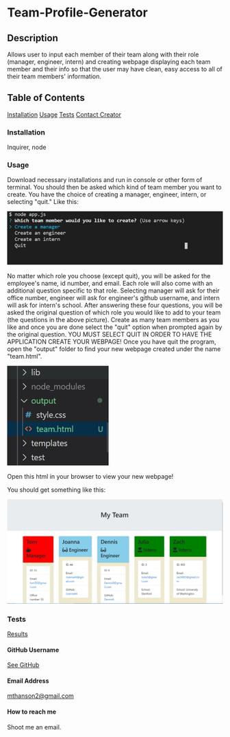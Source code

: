# Team-Profile-Generator

  ## Description
  Allows user to input each member of their team along with their role (manager, engineer, intern) and creating webpage displaying each team member and their info so that the user may have clean, easy access to all of their team members' information.
  
  ## Table of Contents
  [Installation](#installation)
  [Usage](usage)
  [Tests](tests)
  [Contact Creator](contact-creator)
 
  ### Installation
  Inquirer, node
  
  ### Usage
  Download necessary installations and run in console or other form of terminal. You should then be asked which kind of team member you want to create. You have the choice of creating a manager, engineer, intern, or selecting "quit." Like this:
  
  ![Inital Questions](./assets/questions-screenshot.jpg)

  No matter which role you choose (except quit), you will be asked for the employee's name, id number, and email. Each role will also come with an additional question specific to that role. Selecting manager will ask for their office number, engineer will ask for engineer's github username, and intern will ask for intern's school. After answering these four questions, you will be asked the original question of which role you would like to add to your team (the questions in the above picture). Create as many team members as you like and once you are done select the "quit" option when prompted again by the original question. YOU MUST SELECT QUIT IN ORDER TO HAVE THE APPLICATION CREATE YOUR WEBPAGE! Once you have quit the program, open the "output" folder to find your new webpage created under the name "team.html". 
  
   ![Website file location](./assets/website-location.jpg)
  
  Open this html in your browser to view your new webpage!

You should get something like this:

 ![Completed Wesbite](./assets/example-website.jpg)
  
  ### Tests
  [Results](./output/test.html)

  #### GitHub Username
  [See GitHub](https://github.com/maxhanson07)

  #### Email Address
  mthanson2@gmail.com

  #### How to reach me
  Shoot me an email.